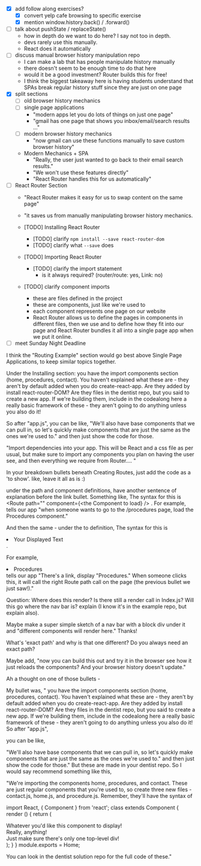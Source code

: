 * [x] add follow along exercises?
  * [x] convert yelp cafe browsing to specific exercise
  * [x] mention window.history.back() / .forward()
* [ ] talk about pushState / replaceState()
  * how in depth do we want to do here? I say not too in depth.
  * devs rarely use this manually.
  * React does it automatically
* [ ] discuss manual browser history manipulation repo
  * I can make a lab that has people manipulate history manually
  * there doesn't seem to be enough time to do that here
  * would it be a good investment? Router builds this for free!
  * I think the biggest takeaway here is having students understand that
    SPAs break regular history stuff since they are just on one page
* [x] split sections
  * [ ] old browser history mechanics
  * [ ] single page applications
    * "modern apps let you do lots of things on just one page"
    * "gmail has one page that shows you inbox/email/search results ..."
  * [ ] modern browser history mechanics
    * "now gmail can use these functions manually to save custom browser history"
  * Modern Mechanics + SPA
    * "Really, the user just wanted to go back to their email search results."
    * "We won't use these features directly"
    * "React Router handles this for us automatically"
* [ ] React Router Section
  * "React Router makes it easy for us to swap content on the same page"
  * "it saves us from manually manipulating browser history mechanics.
  
  * [TODO] Installing React Router
    * [TODO] clarify `npm install --save react-router-dom`
    * [TODO] clarify what `--save` does
  * [TODO] Importing React Router
    * [TODO] clarify the import statement
      * is it always required? (router/route: yes, Link: no)
  * [TODO] clarify component imports
    * these are files defined in the project
    * these are components, just like we're used to
    * each component represents one page on our website
    * React Router allows us to define the pages in components in different
      files, then we use <Router> and <Route> to define how they fit into
      our page and React Router bundles it all into a single page app when
      we put it online.
* [ ] meet Sunday Night Deadline

I think the "Routing Example" section would go best above Single Page
Applications, to keep similar topics together.

Under the Installing section: you have the import components section (home,
procedures, contact). You haven't explained what these are - they aren't by
default added when you do create-react-app. Are they added by install
react-router-DOM? Are they files in the dentist repo, but you said to create a
new app. If we're building them, include in the codealong here a really basic
framework of these - they aren't going to do anything unless you also do it!

So after "app.js", you can be like, "We'll also have base components that we can
pull in, so let's quickly make components that are just the same as the ones
we're used to." and then just show the code for those.

"Import dependencies into your app. This will be React and a css file as per
usual, but make sure to import any components you plan on having the user see,
and then everything we require from Router.... <now have the explanation of the
things from Router>"

In your breakdown bullets beneath Creating Routes, just add the code as a 'to
show'. like, leave it all as is :)

under the path and component definitions, have another sentence of explanation
before the link bullet. Something like, The syntax for this is  <Route
path="<your URL>" component={<the Component to load} /> . For example, <Route
path="/procedures" component={Procedures} /> tells our app "when someone wants
to go to the /procedures page, load the Procedures component."

And then the same - under the to definition,
The syntax for this is
<li><Link to="<your URL>">Your Displayed Text</Link></li>.

For example,
<li><Link to="/procedures">Procedures</Link></li> tells our app "There's a link,
display "Procedures."
When someone clicks this, it will call the right Route
path call on the page (the previous bullet we just saw!)."

Question: Where does this render?
  Is there still a render call in Index.js?
  Will this go where the nav bar is?
  explain (I know it's in the example repo, but explain also).
  
Maybe make a super simple sketch of a nav bar with a block div under it
and "different components will render here." Thanks!

What's 'exact path' and why is that one different?
Do you always need an exact path?

Maybe add, "now you can build this out and try it in the browser
see how it just reloads the components?
And your browser history doesn't update."

Ah a thought on one of those bullets -

My bullet was, " you have the import components section (home, procedures,
contact). You haven't explained what these are - they aren't by default added
when you do create-react-app. Are they added by install react-router-DOM? Are
they files in the dentist repo, but you said to create a new app. If we're
building them, include in the codealong here a really basic framework of these -
they aren't going to do anything unless you also do it! So after "app.js",

you can be like,

"We'll also have base components that we can pull in, so let's
quickly make components that are just the same as the ones we're used to." and
then just show the code for those." But these are made in your dentist repo. So
I would say recommend something like this,

"We're importing the components home,
procedures, and contact. These are just regular components that you're used to,
so create three new files - contact.js, home.js, and procedure.js. Remember,
they'll have the syntax of

import React, { Component } from 'react';
class <ClassName> extends Component {
  render () {
    return (
      <div>
        <div>Whatever you'd like this component to display! </div>
        <div>Really, anything!</div>
        <div>Just make sure there's only one top-level div!</div>
      </div>
    );
  }
}
module.exports = Home;

You can look in the dentist solution repo for the full code of these."
